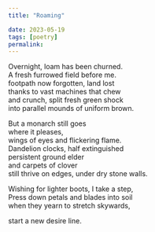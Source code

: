 ```yaml
---
title: "Roaming"

date: 2023-05-19
tags: [poetry]
permalink:
---
```


Overnight, loam has been churned.   
A fresh furrowed field before me.   
footpath now forgotten, land lost   
thanks to vast machines that chew   
and crunch, split fresh green shock   
into parallel mounds of uniform brown.  

But a monarch still goes   
where it pleases,  
wings of eyes and flickering flame.   
Dandelion clocks, half extinguished   
persistent ground elder   
and carpets of clover    
still thrive on edges, under dry stone walls.

Wishing for lighter boots, I take a step,  
Press down petals and blades into soil   
when they yearn to stretch skywards,

start a new desire line.